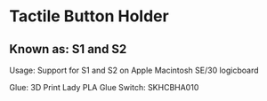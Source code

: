# Tactile Button Holder
## Known as: S1 and S2

Usage: Support for S1 and S2 on Apple Macintosh SE/30 logicboard

Glue: 3D Print Lady PLA Glue
Switch: SKHCBHA010